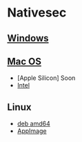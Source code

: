 # Nativesec 

## [Windows](https://github.com/Nativesec/nativesec-desktop/releases/download/v1.0.1/NativeSec-Setup-1.0.1.exe)

## [Mac OS](https://github.com/Nativesec/nativesec-desktop/releases/download/v1.0.1/NativeSec-1.0.1.dmg)
- [Apple Silicon] Soon
- [Intel](https://github.com/Nativesec/nativesec-desktop/releases/download/v1.0.1/NativeSec-1.0.1.dmg)

## Linux 
- [deb amd64](https://github.com/Nativesec/nativesec-desktop/releases/download/v1.0.1/NativeSec_1.0.1_amd64.deb)
- [AppImage](https://github.com/Nativesec/nativesec-desktop/releases/download/v1.0.1/NativeSec-1.0.1.AppImage)




